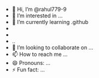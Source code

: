- 👋 Hi, I’m @rahul779-9
- 👀 I’m interested in ...
- 🌱 I’m currently learning .github
-
-
- ..
- 💞️ I’m looking to collaborate on ...
- 📫 How to reach me ...
- 😄 Pronouns: ...
- ⚡ Fun fact: ...

<!---
rahul779-9/rahul779-9 is a ✨ special ✨ repository because its `README.md` (this file) appears on your GitHub profile.
You can click the Preview link to take a look at your changes.
--->
